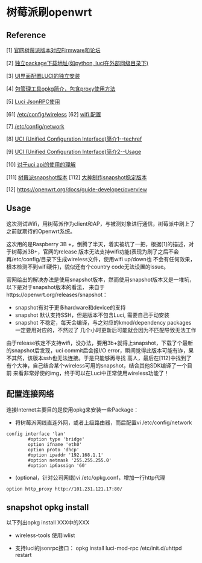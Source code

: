 

# 树莓派刷openwrt

## Reference

[1] [官网树莓派版本对应Firmware和论坛](https://openwrt.org/toh/raspberry_pi_foundation/raspberry_pi)

[2] [独立package下载地址(如python, luci在外部同级目录下)](http://downloads.openwrt.org/releases/18.06.4/packages/aarch64_cortex-a53/packages/)

[3] [UI界面配置LUCI的独立安装](https://openwrt.org/docs/guide-user/luci/luci.essentials)

[4] [包管理工具opkg简介，包含proxy使用方法](https://openwrt.org/docs/guide-user/additional-software/opkg)

[5] [Luci JsonRPC使用](https://github.com/openwrt/luci/wiki/JsonRpcHowTo)

[61] [/etc/config/wireless](https://openwrt.org/docs/guide-user/network/wifi/basic)
[62] [wifi 配置](https://oldwiki.archive.openwrt.org/doc/uci/wireless#regenerate_configuration)

[7] [/etc/config/network](https://openwrt.org/docs/guide-user/base-system/basic-networking)

[8] [UCI (Unified Configuration Interface)简介1--techref](https://openwrt.org/docs/techref/uci)

[9] [UCI (Unified Configuration Interface)简介2--Usage](https://openwrt.org/docs/guide-user/base-system/uci)

[10] [对于uci api的使用的理解](https://wiki.teltonika.lt/view/UCI_command_usage)

[111] [树莓派snapshot版本](https://downloads.openwrt.org/snapshots/targets/brcm2708/bcm2710/)
[112] [大神制作snapshot稳定版本](https://forum.openwrt.org/t/18-06-on-raspberry-pi-3-b/18670/40)

[12] https://openwrt.org/docs/guide-developer/overview

## Usage

这次测试Wifi，用树莓派作为client和AP，与被测对象进行通信，树莓派中刷上了之前就期待的Openwrt系统。

这次用的是Raspberry 3B +，倒腾了半天，着实被坑了一把，根据[1]的描述，对于树莓派3B+，官网的release
版本无法支持wifi功能(表现为刷了之后不会再/etc/config/目录下生成wireless文件，使用wifi up/down也
不会有任何效果，根本检测不到wifi硬件)，貌似还有个country code无法设置的issue。

官网给出的解决办法是使用snapshot版本，然而使用snapshot版本又是一堆坑，以下是对于snapshot版本的看法，
来自于https://openwrt.org/releases/snapshot：

- snapshot有对于更多hardware和device的支持
- snapshot 默认支持SSH，但是版本不包含Luci, 需要自己手动安装
- snapshot 不稳定，每天会编译，与之对应的kmod/dependency packages一定要用对应的，不然过了
几个小时更新后可能就会因为不匹配导致无法工作

由于release铁定不支持wifi，没办法，要用3b+就得上snapshot，下载了个最新的snapshot后发现，uci
commit后会报I/O error，瞬间觉得此版本可能有诈，果不其然，该版本ssh也无法连接。于是只能够再寻找
高人，最后在[112]中找到了有个大神，自己结合某个wireless可用的snapshot，结合其他SDK编译了一个目前
来看非常好使的img，终于可以在Luci中正常使用wireless功能了！



## 配置连接网络

连接Internet主要目的是使用opkg来安装一些Package：

- 将树莓派网线直连外网，或者上级路由器，而后配置vi /etc/config/network

```
config interface 'lan'
        #option type 'bridge'
        option ifname 'eth0'
        option proto 'dhcp'
        #option ipaddr '192.168.1.1'
        #option netmask '255.255.255.0'
        #option ip6assign '60'
```

- (optional，针对公司网络)vi /etc/opkg.conf，增加一行http代理

```
option http_proxy http://101.231.121.17:80/
```



## snapshot opkg install

以下列出opkg install XXX中的XXX

- wireless-tools  使用iwlist

- 支持luci的jsonrpc接口：
opkg install luci-mod-rpc
/etc/init.d/uhttpd restart 